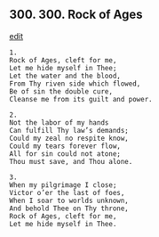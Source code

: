 
## 300.  300. Rock of Ages
[edit](https://docs.google.com/document/d/1mVmBbgzPNBslbzb4RtbLbWGGuN_jOxVV/edit?mode=html)






    1.
    Rock of Ages, cleft for me,
    Let me hide myself in Thee;
    Let the water and the blood,
    From Thy riven side which flowed,
    Be of sin the double cure,
    Cleanse me from its guilt and power.

    2.
    Not the labor of my hands
    Can fulfill Thy law’s demands;
    Could my zeal no respite know,
    Could my tears forever flow,
    All for sin could not atone;
    Thou must save, and Thou alone.

    3.
    When my pilgrimage I close;
    Victor o’er the last of foes,
    When I soar to worlds unknown,
    And behold Thee on Thy throne,
    Rock of Ages, cleft for me,
    Let me hide myself in Thee.
